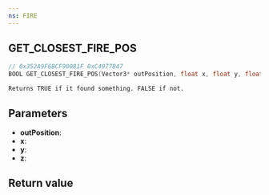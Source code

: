 ```yaml
---
ns: FIRE
---
```

## GET_CLOSEST_FIRE_POS

```c
// 0x352A9F6BCF90081F 0xC4977B47
BOOL GET_CLOSEST_FIRE_POS(Vector3* outPosition, float x, float y, float z);
```

```
Returns TRUE if it found something. FALSE if not.  
```

## Parameters
* **outPosition**: 
* **x**: 
* **y**: 
* **z**: 

## Return value
